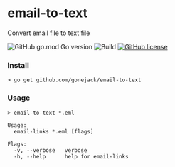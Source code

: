 # email-to-text
Convert email file to text file

![GitHub go.mod Go version](https://img.shields.io/github/go-mod/go-version/gonejack/email-to-text)
![Build](https://github.com/gonejack/email-to-text/actions/workflows/go.yml/badge.svg)
[![GitHub license](https://img.shields.io/github/license/gonejack/email-to-text.svg?color=blue)](LICENSE)

### Install
```shell
> go get github.com/gonejack/email-to-text
```

### Usage
```shell
> email-to-text *.eml
```
```
Usage:
  email-links *.eml [flags]

Flags:
  -v, --verbose   verbose
  -h, --help      help for email-links
```
